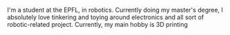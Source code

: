 I'm a student at the EPFL, in robotics. Currently doing my master's degree, I absolutely love tinkering and toying around electronics and all sort of robotic-related project.
Currently, my main hobby is 3D printing
